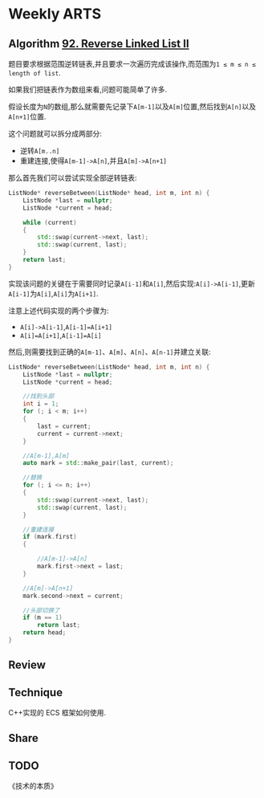 # Weekly ARTS

## Algorithm [92. Reverse Linked List II](https://leetcode.com/problems/reverse-linked-list-ii/)

题目要求根据范围逆转链表,并且要求一次遍历完成该操作,而范围为`1 ≤ m ≤ n ≤ length of list`.

如果我们把链表作为数组来看,问题可能简单了许多.

假设长度为`N`的数组,那么就需要先记录下`A[m-1]`以及`A[m]`位置,然后找到`A[n]`以及`A[n+1]`位置.

这个问题就可以拆分成两部分:

- 逆转`A[m..n]`
- 重建连接,使得`A[m-1]->A[n]`,并且`A[m]->A[n+1]`

那么首先我们可以尝试实现全部逆转链表:

```C++
ListNode* reverseBetween(ListNode* head, int m, int n) {
    ListNode *last = nullptr;
    ListNode *current = head;

    while (current)
    {
        std::swap(current->next, last);
        std::swap(current, last);
    }
    return last;
}
```

实现该问题的关键在于需要同时记录`A[i-1]`和`A[i]`,然后实现:`A[i]->A[i-1]`,更新`A[i-1]`为`A[i]`,`A[i]`为`A[i+1]`.

注意上述代码实现的两个步骤为:

- `A[i]->A[i-1]`,`A[i-1]=A[i+1]`
- `A[i]=A[i+1]`,`A[i-1]=A[i]`

然后,则需要找到正确的`A[m-1]`、`A[m]`、`A[n]`、`A[n-1]`并建立关联:

```C++
ListNode* reverseBetween(ListNode* head, int m, int n) {
    ListNode *last = nullptr;
    ListNode *current = head;

    //找到头部
    int i = 1;
    for (; i < m; i++)
    {
        last = current;
        current = current->next;
    }

    //A[m-1],A[m]
    auto mark = std::make_pair(last, current);

    //替换
    for (; i <= n; i++)
    {
        std::swap(current->next, last);
        std::swap(current, last);
    }

    //重建连接
    if (mark.first)
    {

        //A[m-1]->A[n]
        mark.first->next = last;
    }

    //A[m]->A[n+1]
    mark.second->next = current;

    //头部切换了
    if (m == 1)
        return last;
    return head;
}
```

## Review

## Technique

C++实现的 ECS 框架如何使用.

## Share

## TODO

《技术的本质》
